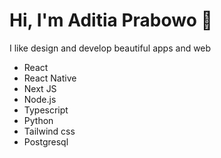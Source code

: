 # Hi, I'm Aditia Prabowo 👋 

I like design and develop beautiful apps and web
* React
* React Native
* Next JS
* Node.js
* Typescript
* Python
* Tailwind css
* Postgresql
